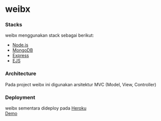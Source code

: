 # weibx
### Stacks
weibx menggunakan stack sebagai berikut: 
 * [Node.js](https://nodejs.org)
 * [MongoDB](https://www.mongodb.com/)
 * [Express](https://expressjs.com/)
 * [EJS](https://ejs.co/)
 
 ### Architecture
 Pada project weibx ini digunakan arsitektur MVC (Model, View, Controller)
 
 ### Deployment
 weibx sementara dideploy pada [Heroku](https://www.heroku.com/)      
 [Demo](https://weibx.herokuapp.com)
